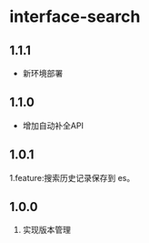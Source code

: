 # interface-search

## 1.1.1
- 新环境部署

## 1.1.0
- 增加自动补全API

## 1.0.1
1.feature:搜索历史记录保存到 es。

## 1.0.0
1. 实现版本管理


